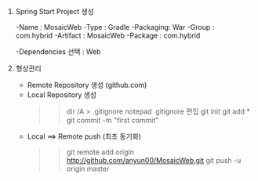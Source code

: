 
1. Spring Start Project 생성
	
	-Name : MosaicWeb
	-Type : Gradle
	-Packaging: War
	-Group : com.hybrid
	-Artifact : MosaicWeb
	-Package : com.hybrid
	
	-Dependencies 선택 : Web
	
	
2. 형상관리
	
	- Remote Repository 생성 (github.com)
	- Local Repository 생성
		>> dir /A > .gitignore
		>> notepad .gitignore 편집
		>> git init
		>> git add *
		>> git commit -m "first commit"
	- Local ==> Remote push (최초 동기화)
		>> git remote add origin http://github.com/anyun00/MosaicWeb.git
		>> git push -u origin master
	